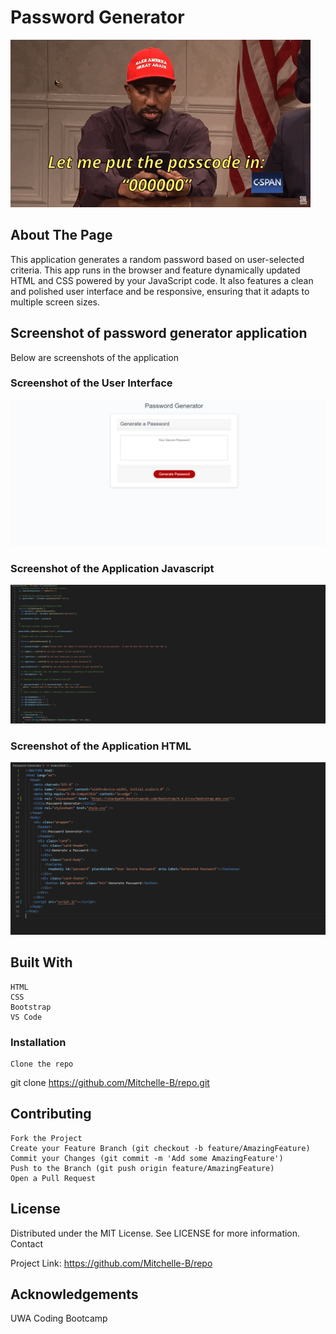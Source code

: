 # Password Generator #

![Gif](assets/passcode.gif)

## About The Page ## 

This application generates a random password based on user-selected criteria. This app runs in the browser and feature dynamically updated HTML and CSS powered by your JavaScript code. It also features a clean and polished user interface and be responsive, ensuring that it adapts to multiple screen sizes.

## Screenshot of password generator application ##

Below are screenshots of the application

### Screenshot of the User Interface ###

![Screenshot of the User Interface](assets/passwordgenerator.png)

### Screenshot of the Application Javascript ###

![Screenshot of the  Application Javascript](assets/jscode.png)

### Screenshot of the Application HTML ###

![Screenshot of the  Application HTML Code](assets/htmlcode.png)

## Built With ##

    HTML 
    CSS 
    Bootstrap
    VS Code


### Installation ###

    Clone the repo

git clone https://github.com/Mitchelle-B/repo.git

## Contributing ##

    Fork the Project
    Create your Feature Branch (git checkout -b feature/AmazingFeature)
    Commit your Changes (git commit -m 'Add some AmazingFeature')
    Push to the Branch (git push origin feature/AmazingFeature)
    Open a Pull Request

## License ##

Distributed under the MIT License. See LICENSE for more information.
Contact

Project Link: https://github.com/Mitchelle-B/repo

## Acknowledgements ##

UWA Coding Bootcamp 
